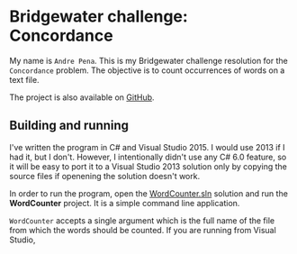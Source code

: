 Bridgewater challenge: Concordance
===

My name is `Andre Pena`. This is my Bridgewater challenge resolution for the `Concordance` problem. The objective is to count occurrences of words on a text file.

The project is also available on [GitHub](https://github.com/andrerpena/WordCounter).

Building and running
---

I've written the program in C# and Visual Studio 2015. I would use 2013 if I had it, but I don't. However, I intentionally didn't use any C# 6.0 feature, so it will be easy to port it to a Visual Studio 2013 solution only by copying the source files if openening the solution doesn't work.

In order to run the program, open the  [WordCounter.sln](https://github.com/andrerpena/WordCounter/tree/master/WordCounter)  solution and run the **WordCounter** project. It is a simple command line application.

`WordCounter` accepts a single argument which is the full name of the file from which the words should be counted. If you are running from Visual Studio, 

